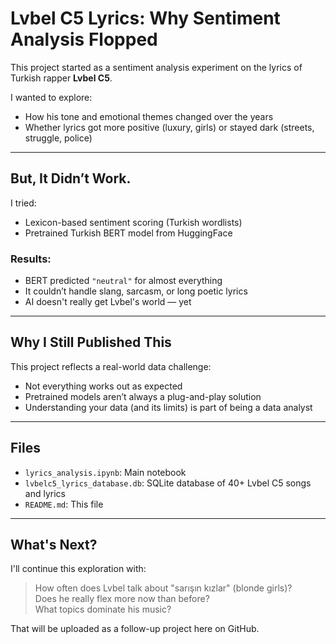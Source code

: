 # Lvbel C5 Lyrics: Why Sentiment Analysis Flopped

This project started as a sentiment analysis experiment on the lyrics of Turkish rapper **Lvbel C5**.

I wanted to explore:
- How his tone and emotional themes changed over the years
- Whether lyrics got more positive (luxury, girls) or stayed dark (streets, struggle, police)

---

## But, It Didn’t Work.

I tried:
- Lexicon-based sentiment scoring (Turkish wordlists)
- Pretrained Turkish BERT model from HuggingFace

### Results:
- BERT predicted `"neutral"` for almost everything
- It couldn’t handle slang, sarcasm, or long poetic lyrics
- AI doesn't really get Lvbel's world — yet

---

## Why I Still Published This

This project reflects a real-world data challenge:
- Not everything works out as expected
- Pretrained models aren’t always a plug-and-play solution
- Understanding your data (and its limits) is part of being a data analyst

---

## Files

- `lyrics_analysis.ipynb`: Main notebook
- `lvbelc5_lyrics_database.db`: SQLite database of 40+ Lvbel C5 songs and lyrics
- `README.md`: This file

---

## What's Next?

I'll continue this exploration with:
> How often does Lvbel talk about "sarışın kızlar" (blonde girls)?  
> Does he really flex more now than before?  
> What topics dominate his music?

That will be uploaded as a follow-up project here on GitHub.


